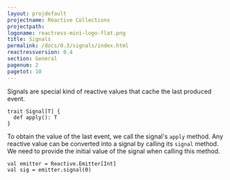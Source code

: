 ```yaml
---
layout: projdefault
projectname: Reactive Collections
projectpath: 
logoname: reactress-mini-logo-flat.png
title: Signals
permalink: /docs/0.3/signals/index.html
reactressversion: 0.4
section: General
pagenum: 2
pagetot: 10
---
```




Signals are special kind of reactive values that cache the last produced event.

    trait Signal[T] {
      def apply(): T
    }

To obtain the value of the last event, we call the signal's `apply` method.
Any reactive value can be converted into a signal by calling its `signal` method.
We need to provide the initial value of the signal when calling this method.

    val emitter = Reactive.Emitter[Int]
    val sig = emitter.signal(0)
